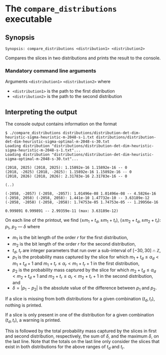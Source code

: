 # The <code>compare_distributions</code> executable

## Synopsis
```console
Synopsis: compare_distributions <distribution1> <distribution2>
```

Compares the slices in two distributions and prints the result to the console.

### Mandatory command line arguments
Arguments <code>\<distribution1\></code> <code><distribution2\></code> where
- <code>\<distribution1\></code> is the path to the first distribution
- <code>\<distribution2\></code> is the path to the second distribution

## Interpreting the output
The console output contains information on the format
```console
$ ./compare_distributions distributions/distribution-det-dim-heuristic-sigma-heuristic-m-2048-s-1.txt distributions/distribution-det-dim-heuristic-sigma-optimal-m-2048-s-30.txt
Loading distribution "distributions/distribution-det-dim-heuristic-sigma-heuristic-m-2048-s-1.txt"...
Loading distribution "distributions/distribution-det-dim-heuristic-sigma-optimal-m-2048-s-30.txt"...

(2018, 2025) (2018, 2025): 1.15892e-16 1.15892e-16 -- 0
(2018, -2025) (2018, -2025): 1.15892e-16 1.15892e-16 -- 0
(2018, 2026) (2018, 2026): 2.31783e-16 2.31783e-16 -- 0

(..)

(-2058, -2057) (-2058, -2057): 1.01496e-08 1.01496e-08 -- 4.5826e-16
(-2058, 2058) (-2058, 2058): 1.441e-10 1.47732e-10 -- 3.63189e-12
(-2058, -2058) (-2058, -2058): 1.74753e-05 1.74753e-05 -- 1.29956e-16

0.999891 0.999891 -- 2.99359e-11 (max: 3.63189e-12)
```

On each line of the printout, we find $(\pm m_1 + t_d, \pm m_1 + t_r)$, $(\pm m_2 + t_d, \pm m_2 + t_r)$: $p_1$, $p_2$ — $\delta$ where
- $m_1$ is the bit length of the order $r$ for the first distribution,
- $m_2$ is the bit length of the order $r$ for the second distribution,
- $t_d$, $t_r$ are integer parameters that run over a sub-interval of $[-30, 30] \cap \mathbb Z$,
- $p_1$ is the probability mass captured by the slice for which $m_1 + t_d \le \alpha_d < m_1 + t_d + 1$ and $m_1 + t_r \le \alpha_r < m_1 + t_r + 1$ in the first distribution,
- $p_2$ is the probability mass captured by the slice for which $m_2 + t_d \le \alpha_d < m_2 + t_d + 1$ and $m_2 + t_r \le \alpha_r < m_2 + t_r + 1$ in the second distribution, and
- $\delta = |p_1 - p_2|$ is the absolute value of the difference between $p_1$ and $p_2$.

If a slice is missing from both distributions for a given combination $(t_d, t_r)$, nothing is printed.

If a slice is only present in one of the distribution for a given combination $(t_d, t_r)$, a warning is printed.

This is followed by the total probability mass captured by the slices in first and second distribution, respectively, the sum of $\delta$, and the maximum $\delta$, on the last line. Note that the totals on the last line only consider the slices that exist in both distributions for the above ranges of $t_d$ and $t_r$.

